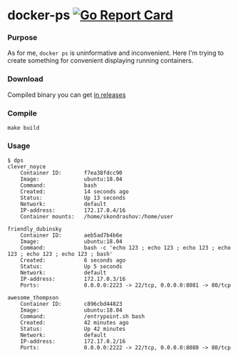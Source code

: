 # docker-ps [![Go Report Card](https://goreportcard.com/badge/github.com/sergkondr/docker-ps)](https://goreportcard.com/report/github.com/sergkondr/docker-ps)

### Purpose
As for me, `docker ps` is uninformative and inconvenient. Here I'm trying to create something for convenient displaying running containers.

### Download
Compiled binary you can get [in releases](https://github.com/sergkondr/docker-ps/releases)

### Compile
```
make build
```

### Usage
```
$ dps
clever_noyce
    Container ID:       f7ea38fdcc90
    Image:              ubuntu:18.04
    Command:            bash
    Created:            14 seconds ago
    Status:             Up 13 seconds
    Network:            default
    IP-address:         172.17.0.4/16
    Container mounts:   /home/skondrashov:/home/user

friendly_dubinsky
    Container ID:       aeb5ad7b4b6e
    Image:              ubuntu:18.04
    Command:            bash -c 'echo 123 ; echo 123 ; echo 123 ; echo 123 ; echo 123 ; echo 123 ; bash'
    Created:            6 seconds ago
    Status:             Up 5 seconds
    Network:            default
    IP-address:         172.17.0.3/16
    Ports:              0.0.0.0:2223 -> 22/tcp, 0.0.0.0:8081 -> 80/tcp

awesome_thompson
    Container ID:       c896cbd44823
    Image:              ubuntu:18.04
    Command:            /entrypoint.sh bash
    Created:            42 minutes ago
    Status:             Up 42 minutes
    Network:            default
    IP-address:         172.17.0.2/16
    Ports:              0.0.0.0:2222 -> 22/tcp, 0.0.0.0:8080 -> 80/tcp

```
